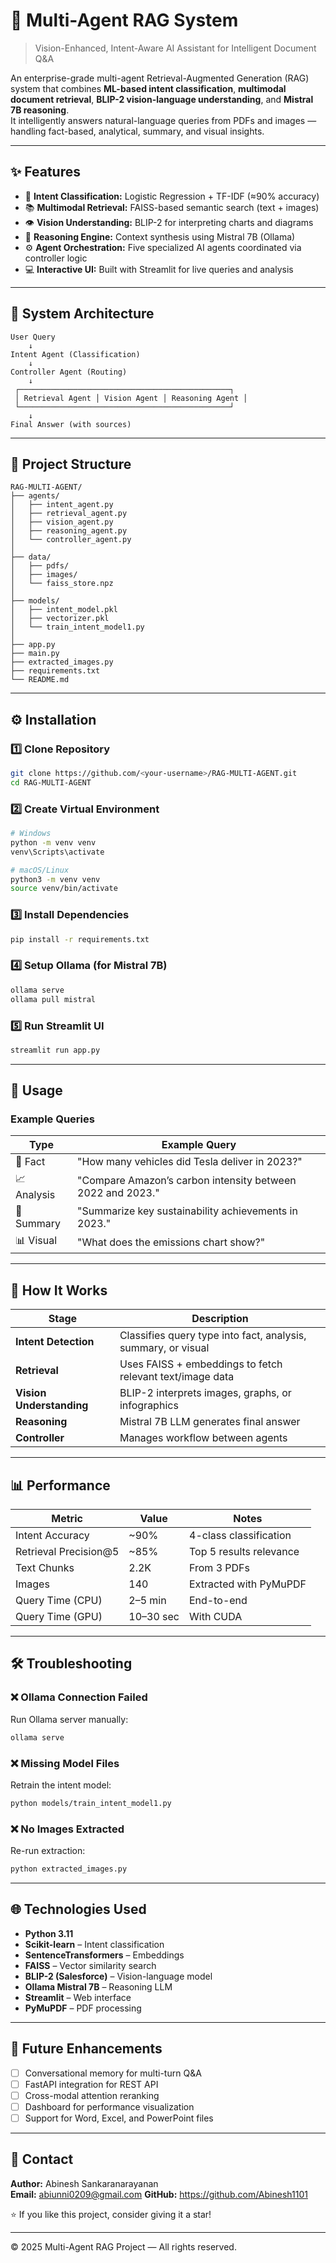 # 🤖 Multi-Agent RAG System

> Vision-Enhanced, Intent-Aware AI Assistant for Intelligent Document Q&A

An enterprise-grade multi-agent Retrieval-Augmented Generation (RAG) system that combines **ML-based intent classification**, **multimodal document retrieval**, **BLIP-2 vision-language understanding**, and **Mistral 7B reasoning**.  
It intelligently answers natural-language queries from PDFs and images — handling fact-based, analytical, summary, and visual insights.

---

## ✨ Features

- 🎯 **Intent Classification:** Logistic Regression + TF-IDF (≈90% accuracy)
- 📚 **Multimodal Retrieval:** FAISS-based semantic search (text + images)
- 👁️ **Vision Understanding:** BLIP-2 for interpreting charts and diagrams
- 🧠 **Reasoning Engine:** Context synthesis using Mistral 7B (Ollama)
- ⚙️ **Agent Orchestration:** Five specialized AI agents coordinated via controller logic
- 💻 **Interactive UI:** Built with Streamlit for live queries and analysis

---

## 🧱 System Architecture

```
User Query
    ↓
Intent Agent (Classification)
    ↓
Controller Agent (Routing)
    ↓
 ┌───────────────────────────────────────────────┐
 │ Retrieval Agent │ Vision Agent │ Reasoning Agent │
 └───────────────────────────────────────────────┘
    ↓
Final Answer (with sources)
```

---

## 📁 Project Structure

```
RAG-MULTI-AGENT/
├── agents/
│   ├── intent_agent.py
│   ├── retrieval_agent.py
│   ├── vision_agent.py
│   ├── reasoning_agent.py
│   └── controller_agent.py
│
├── data/
│   ├── pdfs/
│   ├── images/
│   └── faiss_store.npz
│
├── models/
│   ├── intent_model.pkl
│   ├── vectorizer.pkl
│   └── train_intent_model1.py
│
├── app.py
├── main.py
├── extracted_images.py
├── requirements.txt
└── README.md
```

---

## ⚙️ Installation

### 1️⃣ Clone Repository
```bash
git clone https://github.com/<your-username>/RAG-MULTI-AGENT.git
cd RAG-MULTI-AGENT
```

### 2️⃣ Create Virtual Environment
```bash
# Windows
python -m venv venv
venv\Scripts\activate

# macOS/Linux
python3 -m venv venv
source venv/bin/activate
```

### 3️⃣ Install Dependencies
```bash
pip install -r requirements.txt
```

### 4️⃣ Setup Ollama (for Mistral 7B)
```bash
ollama serve
ollama pull mistral
```

### 5️⃣ Run Streamlit UI
```bash
streamlit run app.py
```

---

## 🚀 Usage

### Example Queries
| Type | Example Query |
|------|----------------|
| 🧾 Fact | "How many vehicles did Tesla deliver in 2023?" |
| 📈 Analysis | "Compare Amazon’s carbon intensity between 2022 and 2023." |
| 📰 Summary | "Summarize key sustainability achievements in 2023." |
| 📊 Visual | "What does the emissions chart show?" |

---

## 🧩 How It Works

| Stage | Description |
|-------|--------------|
| **Intent Detection** | Classifies query type into fact, analysis, summary, or visual |
| **Retrieval** | Uses FAISS + embeddings to fetch relevant text/image data |
| **Vision Understanding** | BLIP-2 interprets images, graphs, or infographics |
| **Reasoning** | Mistral 7B LLM generates final answer |
| **Controller** | Manages workflow between agents |

---

## 📊 Performance

| Metric | Value | Notes |
|--------|--------|-------|
| Intent Accuracy | ~90% | 4-class classification |
| Retrieval Precision@5 | ~85% | Top 5 results relevance |
| Text Chunks | 2.2K | From 3 PDFs |
| Images | 140 | Extracted with PyMuPDF |
| Query Time (CPU) | 2–5 min | End-to-end |
| Query Time (GPU) | 10–30 sec | With CUDA |

---

## 🛠️ Troubleshooting

### ❌ Ollama Connection Failed
Run Ollama server manually:
```bash
ollama serve
```

### ❌ Missing Model Files
Retrain the intent model:
```bash
python models/train_intent_model1.py
```

### ❌ No Images Extracted
Re-run extraction:
```bash
python extracted_images.py
```

---

## 🌐 Technologies Used

- **Python 3.11**
- **Scikit-learn** – Intent classification
- **SentenceTransformers** – Embeddings
- **FAISS** – Vector similarity search
- **BLIP-2 (Salesforce)** – Vision-language model
- **Ollama Mistral 7B** – Reasoning LLM
- **Streamlit** – Web interface
- **PyMuPDF** – PDF processing

---

## 🧪 Future Enhancements

- [ ] Conversational memory for multi-turn Q&A  
- [ ] FastAPI integration for REST API  
- [ ] Cross-modal attention reranking  
- [ ] Dashboard for performance visualization  
- [ ] Support for Word, Excel, and PowerPoint files

---

## 📧 Contact

**Author:** Abinesh Sankaranarayanan  
**Email:** abiunni0209@gmail.com 
**GitHub:** https://github.com/Abinesh1101  

⭐ If you like this project, consider giving it a star!

---

© 2025 Multi-Agent RAG Project — All rights reserved.
